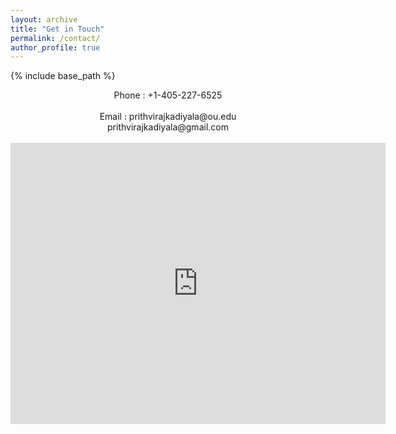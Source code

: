```yaml
---
layout: archive
title: "Get in Touch"
permalink: /contact/
author_profile: true
---
```


{% include base_path %}
<p align="center">
Phone : +1-405-227-6525
<br>  
<br>
Email : prithvirajkadiyala@ou.edu <br> prithvirajkadiyala@gmail.com
<br>
<br>
<iframe src="https://www.google.com/maps/embed?pb=!1m18!1m12!1m3!1d3260.202257703006!2d-97.4288037848999!3d35.20143066374313!2m3!1f0!2f0!3f0!3m2!1i1024!2i768!4f13.1!3m3!1m2!1s0x87b24288a7d8fd7d%3A0x50c2a7395e0d86a0!2s936+Deonne+Cir%2C+Norman%2C+OK+73071!5e0!3m2!1sen!2sus!4v1536095680930" width="600" height="450" frameborder="0" style="border:0" allowfullscreen></iframe>

</p>
